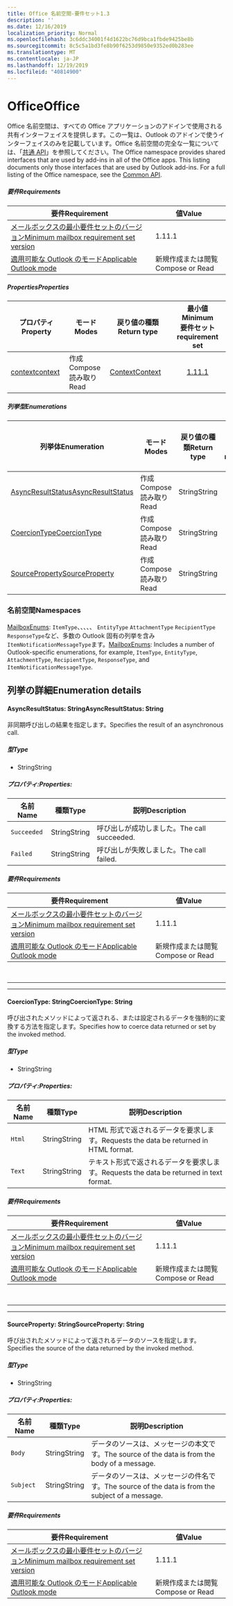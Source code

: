 ```yaml
---
title: Office 名前空間-要件セット1.3
description: ''
ms.date: 12/16/2019
localization_priority: Normal
ms.openlocfilehash: 3c6ddc34001f4d1622bc76d9bca1fbde9425be8b
ms.sourcegitcommit: 8c5c5a1bd3fe8b90f6253d9850e9352ed0b283ee
ms.translationtype: MT
ms.contentlocale: ja-JP
ms.lasthandoff: 12/19/2019
ms.locfileid: "40814900"
---
```

# <a name="office"></a><span data-ttu-id="8f75c-102">Office</span><span class="sxs-lookup"><span data-stu-id="8f75c-102">Office</span></span>

<span data-ttu-id="8f75c-p101">Office 名前空間は、すべての Office アプリケーションのアドインで使用される共有インターフェイスを提供します。この一覧は、Outlook のアドインで使うインターフェイスのみを記載しています。Office 名前空間の完全な一覧については、「[共通 API](/javascript/api/office)」を参照してください。</span><span class="sxs-lookup"><span data-stu-id="8f75c-p101">The Office namespace provides shared interfaces that are used by add-ins in all of the Office apps. This listing documents only those interfaces that are used by Outlook add-ins. For a full listing of the Office namespace, see the [Common API](/javascript/api/office).</span></span>

##### <a name="requirements"></a><span data-ttu-id="8f75c-105">要件</span><span class="sxs-lookup"><span data-stu-id="8f75c-105">Requirements</span></span>

|<span data-ttu-id="8f75c-106">要件</span><span class="sxs-lookup"><span data-stu-id="8f75c-106">Requirement</span></span>| <span data-ttu-id="8f75c-107">値</span><span class="sxs-lookup"><span data-stu-id="8f75c-107">Value</span></span>|
|---|---|
|[<span data-ttu-id="8f75c-108">メールボックスの最小要件セットのバージョン</span><span class="sxs-lookup"><span data-stu-id="8f75c-108">Minimum mailbox requirement set version</span></span>](../../requirement-sets/outlook-api-requirement-sets.md)| <span data-ttu-id="8f75c-109">1.1</span><span class="sxs-lookup"><span data-stu-id="8f75c-109">1.1</span></span>|
|[<span data-ttu-id="8f75c-110">適用可能な Outlook のモード</span><span class="sxs-lookup"><span data-stu-id="8f75c-110">Applicable Outlook mode</span></span>](/outlook/add-ins/#extension-points)| <span data-ttu-id="8f75c-111">新規作成または閲覧</span><span class="sxs-lookup"><span data-stu-id="8f75c-111">Compose or Read</span></span>|

##### <a name="properties"></a><span data-ttu-id="8f75c-112">Properties</span><span class="sxs-lookup"><span data-stu-id="8f75c-112">Properties</span></span>

| <span data-ttu-id="8f75c-113">プロパティ</span><span class="sxs-lookup"><span data-stu-id="8f75c-113">Property</span></span> | <span data-ttu-id="8f75c-114">モード</span><span class="sxs-lookup"><span data-stu-id="8f75c-114">Modes</span></span> | <span data-ttu-id="8f75c-115">戻り値の種類</span><span class="sxs-lookup"><span data-stu-id="8f75c-115">Return type</span></span> | <span data-ttu-id="8f75c-116">最小値</span><span class="sxs-lookup"><span data-stu-id="8f75c-116">Minimum</span></span><br><span data-ttu-id="8f75c-117">要件セット</span><span class="sxs-lookup"><span data-stu-id="8f75c-117">requirement set</span></span> |
|---|---|---|:---:|
| [<span data-ttu-id="8f75c-118">context</span><span class="sxs-lookup"><span data-stu-id="8f75c-118">context</span></span>](office.context.md) | <span data-ttu-id="8f75c-119">作成</span><span class="sxs-lookup"><span data-stu-id="8f75c-119">Compose</span></span><br><span data-ttu-id="8f75c-120">読み取り</span><span class="sxs-lookup"><span data-stu-id="8f75c-120">Read</span></span> | [<span data-ttu-id="8f75c-121">Context</span><span class="sxs-lookup"><span data-stu-id="8f75c-121">Context</span></span>](/javascript/api/office/office.context?view=outlook-js-1.3) | [<span data-ttu-id="8f75c-122">1.1</span><span class="sxs-lookup"><span data-stu-id="8f75c-122">1.1</span></span>](../requirement-set-1.1/outlook-requirement-set-1.1.md) |

##### <a name="enumerations"></a><span data-ttu-id="8f75c-123">列挙型</span><span class="sxs-lookup"><span data-stu-id="8f75c-123">Enumerations</span></span>

| <span data-ttu-id="8f75c-124">列挙体</span><span class="sxs-lookup"><span data-stu-id="8f75c-124">Enumeration</span></span> | <span data-ttu-id="8f75c-125">モード</span><span class="sxs-lookup"><span data-stu-id="8f75c-125">Modes</span></span> | <span data-ttu-id="8f75c-126">戻り値の種類</span><span class="sxs-lookup"><span data-stu-id="8f75c-126">Return type</span></span> | <span data-ttu-id="8f75c-127">最小値</span><span class="sxs-lookup"><span data-stu-id="8f75c-127">Minimum</span></span><br><span data-ttu-id="8f75c-128">要件セット</span><span class="sxs-lookup"><span data-stu-id="8f75c-128">requirement set</span></span> |
|---|---|---|:---:|
| [<span data-ttu-id="8f75c-129">AsyncResultStatus</span><span class="sxs-lookup"><span data-stu-id="8f75c-129">AsyncResultStatus</span></span>](#asyncresultstatus-string) | <span data-ttu-id="8f75c-130">作成</span><span class="sxs-lookup"><span data-stu-id="8f75c-130">Compose</span></span><br><span data-ttu-id="8f75c-131">読み取り</span><span class="sxs-lookup"><span data-stu-id="8f75c-131">Read</span></span> | <span data-ttu-id="8f75c-132">String</span><span class="sxs-lookup"><span data-stu-id="8f75c-132">String</span></span> | [<span data-ttu-id="8f75c-133">1.1</span><span class="sxs-lookup"><span data-stu-id="8f75c-133">1.1</span></span>](../requirement-set-1.1/outlook-requirement-set-1.1.md) |
| [<span data-ttu-id="8f75c-134">CoercionType</span><span class="sxs-lookup"><span data-stu-id="8f75c-134">CoercionType</span></span>](#coerciontype-string) | <span data-ttu-id="8f75c-135">作成</span><span class="sxs-lookup"><span data-stu-id="8f75c-135">Compose</span></span><br><span data-ttu-id="8f75c-136">読み取り</span><span class="sxs-lookup"><span data-stu-id="8f75c-136">Read</span></span> | <span data-ttu-id="8f75c-137">String</span><span class="sxs-lookup"><span data-stu-id="8f75c-137">String</span></span> | [<span data-ttu-id="8f75c-138">1.1</span><span class="sxs-lookup"><span data-stu-id="8f75c-138">1.1</span></span>](../requirement-set-1.1/outlook-requirement-set-1.1.md) |
| [<span data-ttu-id="8f75c-139">SourceProperty</span><span class="sxs-lookup"><span data-stu-id="8f75c-139">SourceProperty</span></span>](#sourceproperty-string) | <span data-ttu-id="8f75c-140">作成</span><span class="sxs-lookup"><span data-stu-id="8f75c-140">Compose</span></span><br><span data-ttu-id="8f75c-141">読み取り</span><span class="sxs-lookup"><span data-stu-id="8f75c-141">Read</span></span> | <span data-ttu-id="8f75c-142">String</span><span class="sxs-lookup"><span data-stu-id="8f75c-142">String</span></span> | [<span data-ttu-id="8f75c-143">1.1</span><span class="sxs-lookup"><span data-stu-id="8f75c-143">1.1</span></span>](../requirement-set-1.1/outlook-requirement-set-1.1.md) |

### <a name="namespaces"></a><span data-ttu-id="8f75c-144">名前空間</span><span class="sxs-lookup"><span data-stu-id="8f75c-144">Namespaces</span></span>

<span data-ttu-id="8f75c-145">[MailboxEnums](/javascript/api/outlook/office.mailboxenums.attachmentcontentformat?view=outlook-js-1.3): `ItemType`、、、、、 `EntityType` `AttachmentType` `RecipientType` `ResponseType`など、多数の Outlook 固有の列挙を含み`ItemNotificationMessageType`ます。</span><span class="sxs-lookup"><span data-stu-id="8f75c-145">[MailboxEnums](/javascript/api/outlook/office.mailboxenums.attachmentcontentformat?view=outlook-js-1.3): Includes a number of Outlook-specific enumerations, for example, `ItemType`, `EntityType`, `AttachmentType`, `RecipientType`, `ResponseType`, and `ItemNotificationMessageType`.</span></span>

## <a name="enumeration-details"></a><span data-ttu-id="8f75c-146">列挙の詳細</span><span class="sxs-lookup"><span data-stu-id="8f75c-146">Enumeration details</span></span>

#### <a name="asyncresultstatus-string"></a><span data-ttu-id="8f75c-147">AsyncResultStatus: String</span><span class="sxs-lookup"><span data-stu-id="8f75c-147">AsyncResultStatus: String</span></span>

<span data-ttu-id="8f75c-148">非同期呼び出しの結果を指定します。</span><span class="sxs-lookup"><span data-stu-id="8f75c-148">Specifies the result of an asynchronous call.</span></span>

##### <a name="type"></a><span data-ttu-id="8f75c-149">型</span><span class="sxs-lookup"><span data-stu-id="8f75c-149">Type</span></span>

*   <span data-ttu-id="8f75c-150">String</span><span class="sxs-lookup"><span data-stu-id="8f75c-150">String</span></span>

##### <a name="properties"></a><span data-ttu-id="8f75c-151">プロパティ:</span><span class="sxs-lookup"><span data-stu-id="8f75c-151">Properties:</span></span>

|<span data-ttu-id="8f75c-152">名前</span><span class="sxs-lookup"><span data-stu-id="8f75c-152">Name</span></span>| <span data-ttu-id="8f75c-153">種類</span><span class="sxs-lookup"><span data-stu-id="8f75c-153">Type</span></span>| <span data-ttu-id="8f75c-154">説明</span><span class="sxs-lookup"><span data-stu-id="8f75c-154">Description</span></span>|
|---|---|---|
|`Succeeded`| <span data-ttu-id="8f75c-155">String</span><span class="sxs-lookup"><span data-stu-id="8f75c-155">String</span></span>|<span data-ttu-id="8f75c-156">呼び出しが成功しました。</span><span class="sxs-lookup"><span data-stu-id="8f75c-156">The call succeeded.</span></span>|
|`Failed`| <span data-ttu-id="8f75c-157">String</span><span class="sxs-lookup"><span data-stu-id="8f75c-157">String</span></span>|<span data-ttu-id="8f75c-158">呼び出しが失敗しました。</span><span class="sxs-lookup"><span data-stu-id="8f75c-158">The call failed.</span></span>|

##### <a name="requirements"></a><span data-ttu-id="8f75c-159">要件</span><span class="sxs-lookup"><span data-stu-id="8f75c-159">Requirements</span></span>

|<span data-ttu-id="8f75c-160">要件</span><span class="sxs-lookup"><span data-stu-id="8f75c-160">Requirement</span></span>| <span data-ttu-id="8f75c-161">値</span><span class="sxs-lookup"><span data-stu-id="8f75c-161">Value</span></span>|
|---|---|
|[<span data-ttu-id="8f75c-162">メールボックスの最小要件セットのバージョン</span><span class="sxs-lookup"><span data-stu-id="8f75c-162">Minimum mailbox requirement set version</span></span>](../../requirement-sets/outlook-api-requirement-sets.md)| <span data-ttu-id="8f75c-163">1.1</span><span class="sxs-lookup"><span data-stu-id="8f75c-163">1.1</span></span>|
|[<span data-ttu-id="8f75c-164">適用可能な Outlook のモード</span><span class="sxs-lookup"><span data-stu-id="8f75c-164">Applicable Outlook mode</span></span>](/outlook/add-ins/#extension-points)| <span data-ttu-id="8f75c-165">新規作成または閲覧</span><span class="sxs-lookup"><span data-stu-id="8f75c-165">Compose or Read</span></span>|

<br>

---
---

#### <a name="coerciontype-string"></a><span data-ttu-id="8f75c-166">CoercionType: String</span><span class="sxs-lookup"><span data-stu-id="8f75c-166">CoercionType: String</span></span>

<span data-ttu-id="8f75c-167">呼び出されたメソッドによって返される、または設定されるデータを強制的に変換する方法を指定します。</span><span class="sxs-lookup"><span data-stu-id="8f75c-167">Specifies how to coerce data returned or set by the invoked method.</span></span>

##### <a name="type"></a><span data-ttu-id="8f75c-168">型</span><span class="sxs-lookup"><span data-stu-id="8f75c-168">Type</span></span>

*   <span data-ttu-id="8f75c-169">String</span><span class="sxs-lookup"><span data-stu-id="8f75c-169">String</span></span>

##### <a name="properties"></a><span data-ttu-id="8f75c-170">プロパティ:</span><span class="sxs-lookup"><span data-stu-id="8f75c-170">Properties:</span></span>

|<span data-ttu-id="8f75c-171">名前</span><span class="sxs-lookup"><span data-stu-id="8f75c-171">Name</span></span>| <span data-ttu-id="8f75c-172">種類</span><span class="sxs-lookup"><span data-stu-id="8f75c-172">Type</span></span>| <span data-ttu-id="8f75c-173">説明</span><span class="sxs-lookup"><span data-stu-id="8f75c-173">Description</span></span>|
|---|---|---|
|`Html`| <span data-ttu-id="8f75c-174">String</span><span class="sxs-lookup"><span data-stu-id="8f75c-174">String</span></span>|<span data-ttu-id="8f75c-175">HTML 形式で返されるデータを要求します。</span><span class="sxs-lookup"><span data-stu-id="8f75c-175">Requests the data be returned in HTML format.</span></span>|
|`Text`| <span data-ttu-id="8f75c-176">String</span><span class="sxs-lookup"><span data-stu-id="8f75c-176">String</span></span>|<span data-ttu-id="8f75c-177">テキスト形式で返されるデータを要求します。</span><span class="sxs-lookup"><span data-stu-id="8f75c-177">Requests the data be returned in text format.</span></span>|

##### <a name="requirements"></a><span data-ttu-id="8f75c-178">要件</span><span class="sxs-lookup"><span data-stu-id="8f75c-178">Requirements</span></span>

|<span data-ttu-id="8f75c-179">要件</span><span class="sxs-lookup"><span data-stu-id="8f75c-179">Requirement</span></span>| <span data-ttu-id="8f75c-180">値</span><span class="sxs-lookup"><span data-stu-id="8f75c-180">Value</span></span>|
|---|---|
|[<span data-ttu-id="8f75c-181">メールボックスの最小要件セットのバージョン</span><span class="sxs-lookup"><span data-stu-id="8f75c-181">Minimum mailbox requirement set version</span></span>](../../requirement-sets/outlook-api-requirement-sets.md)| <span data-ttu-id="8f75c-182">1.1</span><span class="sxs-lookup"><span data-stu-id="8f75c-182">1.1</span></span>|
|[<span data-ttu-id="8f75c-183">適用可能な Outlook のモード</span><span class="sxs-lookup"><span data-stu-id="8f75c-183">Applicable Outlook mode</span></span>](/outlook/add-ins/#extension-points)| <span data-ttu-id="8f75c-184">新規作成または閲覧</span><span class="sxs-lookup"><span data-stu-id="8f75c-184">Compose or Read</span></span>|

<br>

---
---

#### <a name="sourceproperty-string"></a><span data-ttu-id="8f75c-185">SourceProperty: String</span><span class="sxs-lookup"><span data-stu-id="8f75c-185">SourceProperty: String</span></span>

<span data-ttu-id="8f75c-186">呼び出されたメソッドによって返されるデータのソースを指定します。</span><span class="sxs-lookup"><span data-stu-id="8f75c-186">Specifies the source of the data returned by the invoked method.</span></span>

##### <a name="type"></a><span data-ttu-id="8f75c-187">型</span><span class="sxs-lookup"><span data-stu-id="8f75c-187">Type</span></span>

*   <span data-ttu-id="8f75c-188">String</span><span class="sxs-lookup"><span data-stu-id="8f75c-188">String</span></span>

##### <a name="properties"></a><span data-ttu-id="8f75c-189">プロパティ:</span><span class="sxs-lookup"><span data-stu-id="8f75c-189">Properties:</span></span>

|<span data-ttu-id="8f75c-190">名前</span><span class="sxs-lookup"><span data-stu-id="8f75c-190">Name</span></span>| <span data-ttu-id="8f75c-191">種類</span><span class="sxs-lookup"><span data-stu-id="8f75c-191">Type</span></span>| <span data-ttu-id="8f75c-192">説明</span><span class="sxs-lookup"><span data-stu-id="8f75c-192">Description</span></span>|
|---|---|---|
|`Body`| <span data-ttu-id="8f75c-193">String</span><span class="sxs-lookup"><span data-stu-id="8f75c-193">String</span></span>|<span data-ttu-id="8f75c-194">データのソースは、メッセージの本文です。</span><span class="sxs-lookup"><span data-stu-id="8f75c-194">The source of the data is from the body of a message.</span></span>|
|`Subject`| <span data-ttu-id="8f75c-195">String</span><span class="sxs-lookup"><span data-stu-id="8f75c-195">String</span></span>|<span data-ttu-id="8f75c-196">データのソースは、メッセージの件名です。</span><span class="sxs-lookup"><span data-stu-id="8f75c-196">The source of the data is from the subject of a message.</span></span>|

##### <a name="requirements"></a><span data-ttu-id="8f75c-197">要件</span><span class="sxs-lookup"><span data-stu-id="8f75c-197">Requirements</span></span>

|<span data-ttu-id="8f75c-198">要件</span><span class="sxs-lookup"><span data-stu-id="8f75c-198">Requirement</span></span>| <span data-ttu-id="8f75c-199">値</span><span class="sxs-lookup"><span data-stu-id="8f75c-199">Value</span></span>|
|---|---|
|[<span data-ttu-id="8f75c-200">メールボックスの最小要件セットのバージョン</span><span class="sxs-lookup"><span data-stu-id="8f75c-200">Minimum mailbox requirement set version</span></span>](../../requirement-sets/outlook-api-requirement-sets.md)| <span data-ttu-id="8f75c-201">1.1</span><span class="sxs-lookup"><span data-stu-id="8f75c-201">1.1</span></span>|
|[<span data-ttu-id="8f75c-202">適用可能な Outlook のモード</span><span class="sxs-lookup"><span data-stu-id="8f75c-202">Applicable Outlook mode</span></span>](/outlook/add-ins/#extension-points)| <span data-ttu-id="8f75c-203">新規作成または閲覧</span><span class="sxs-lookup"><span data-stu-id="8f75c-203">Compose or Read</span></span>|
